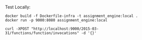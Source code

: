 
Test Locally:

```shell
docker build -f Dockerfile-infra -t assignment_engine:local .
docker run -p 9000:8080 assignment_engine:local
```

```shell
curl -XPOST "http://localhost:9000/2015-03-31/functions/function/invocations" -d '{}'
```